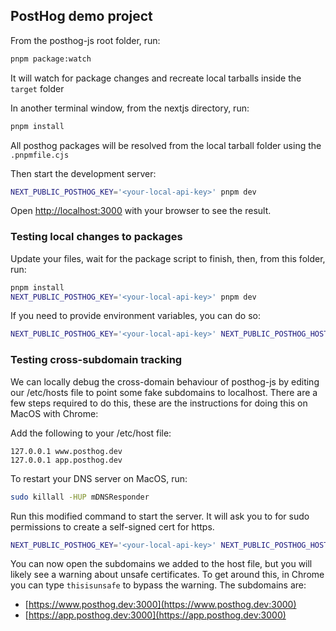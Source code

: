 ## PostHog demo project

From the posthog-js root folder, run:
```bash
pnpm package:watch
```
It will watch for package changes and recreate local tarballs inside the `target` folder

In another terminal window, from the nextjs directory, run:
```bash
pnpm install
```
All posthog packages will be resolved from the local tarball folder using the `.pnpmfile.cjs`

Then start the development server:
```bash
NEXT_PUBLIC_POSTHOG_KEY='<your-local-api-key>' pnpm dev
```

Open [http://localhost:3000](http://localhost:3000) with your browser to see the result.

### Testing local changes to packages

Update your files, wait for the package script to finish, then, from this folder, run:
```bash
pnpm install
NEXT_PUBLIC_POSTHOG_KEY='<your-local-api-key>' pnpm dev
```

If you need to provide environment variables, you can do so:

```bash
NEXT_PUBLIC_POSTHOG_KEY='<your-local-api-key>' NEXT_PUBLIC_POSTHOG_HOST='http://localhost:8010' pnpm dev
```

### Testing cross-subdomain tracking

We can locally debug the cross-domain behaviour of posthog-js by editing our /etc/hosts file to point some fake
subdomains to localhost. There are a few steps required to do this, these are the instructions for doing this on MacOS
with Chrome:

Add the following to your /etc/host file:

```
127.0.0.1 www.posthog.dev
127.0.0.1 app.posthog.dev
```

To restart your DNS server on MacOS, run:

```bash
sudo killall -HUP mDNSResponder
```

Run this modified command to start the server. It will ask you to for sudo permissions to create a self-signed cert for https.

```bash
NEXT_PUBLIC_POSTHOG_KEY='<your-local-api-key>' NEXT_PUBLIC_POSTHOG_HOST='http://localhost:8000' pnpm dev-crossdomain
```

You can now open the subdomains we added to the host file, but you will likely see a warning about unsafe certificates. To get around this, in Chrome you can type `thisisunsafe` to bypass the warning.
The subdomains are:

- [https://www.posthog.dev:3000](https://www.posthog.dev:3000)
- [https://app.posthog.dev:3000](https://app.posthog.dev:3000)

